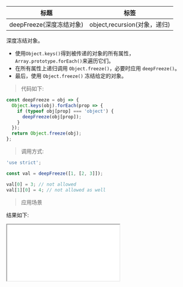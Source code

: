 | 标题                     | 标签                         |
| ------------------------ | ---------------------------- |
| deepFreeze(深度冻结对象) | object,recursion(对象，递归) |

深度冻结对象。

- 使用`Object.keys()`得到被传递的对象的所有属性，`Array.prototype.forEach()`来遍历它们。
- 在所有属性上递归调用 `Object.freeze()`，必要时应用 `deepFreeze()`。
- 最后，使用 `Object.freeze()` 冻结给定的对象。

> 代码如下:

```js
const deepFreeze = obj => {
  Object.keys(obj).forEach(prop => {
    if (typeof obj[prop] === 'object') {
      deepFreeze(obj[prop]);
    }
  });
  return Object.freeze(obj);
};
```

> 调用方式:

```js
'use strict';

const val = deepFreeze([1, [2, 3]]);

val[0] = 3; // not allowed
val[1][0] = 4; // not allowed as well
```

> 应用场景

<div class="code-editor" data-url="codes/javascript/html/deepFreeze.html" data-language="html"></div>

结果如下:

<iframe src="codes/javascript/html/deepFreeze.html"></iframe>
